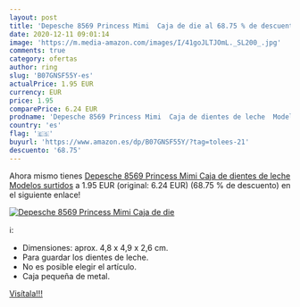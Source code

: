 ```yaml
---
layout: post
title: 'Depesche 8569 Princess Mimi  Caja de die al 68.75 % de descuento'
date: 2020-12-11 09:01:14
image: 'https://m.media-amazon.com/images/I/41goJLTJOmL._SL200_.jpg'
comments: true
category: ofertas
author: ring
slug: 'B07GNSF55Y-es'
actualPrice: 1.95 EUR
currency: EUR
price: 1.95
comparePrice: 6.24 EUR
prodname: 'Depesche 8569 Princess Mimi  Caja de dientes de leche  Modelos surtidos'
country: 'es'
flag: '🇪🇸'
buyurl: 'https://www.amazon.es/dp/B07GNSF55Y/?tag=tolees-21'
descuento: '68.75'
---
```


Ahora mismo tienes [Depesche 8569 Princess Mimi  Caja de dientes de leche  Modelos surtidos](https://www.amazon.es/dp/B07GNSF55Y/?tag=tolees-21) a 1.95 EUR (original: 6.24 EUR) (68.75 %  de descuento) en el siguiente enlace!

[![Depesche 8569 Princess Mimi  Caja de die](https://m.media-amazon.com/images/I/41goJLTJOmL._SL200_.jpg)](https://www.amazon.es/dp/B07GNSF55Y/?tag=tolees-21)

ℹ️:

- Dimensiones: aprox. 4,8 x 4,9 x 2,6 cm.
- Para guardar los dientes de leche.
- No es posible elegir el artículo.
- Caja pequeña de metal.

[Visítala!!!](https://www.amazon.es/dp/B07GNSF55Y/?tag=tolees-21)
